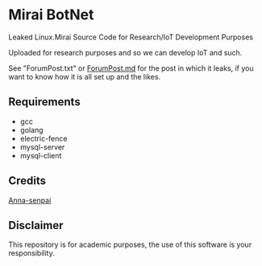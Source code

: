 # Mirai BotNet
Leaked Linux.Mirai Source Code for Research/IoT Development Purposes

Uploaded for research purposes and so we can develop IoT and such.

See "ForumPost.txt" or [ForumPost.md](ForumPost.md) for the post in which it
leaks, if you want to know how it is all set up and the likes.

## Requirements
* gcc
* golang
* electric-fence
* mysql-server
* mysql-client

## Credits

[Anna-senpai](https://hackforums.net/showthread.php?tid=5420472)

## Disclaimer

This repository is for academic purposes, the use of this software is your
responsibility.
